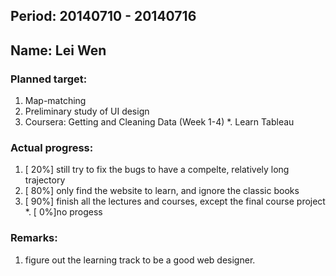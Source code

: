 ## Period: 20140710 - 20140716
## Name: Lei Wen

### Planned target:
1.   Map-matching
2.   Preliminary study of UI design
3.   Coursera: Getting and Cleaning Data (Week 1-4)
*.   Learn Tableau

### Actual progress:
1.   [ 20%] still try to fix the bugs to have a compelte, relatively long trajectory 
2.   [ 80%] only find the website to learn, and ignore the classic books
3.   [ 90%] finish all the lectures and courses, except the final course project 
*.   [  0%]no progess

### Remarks:
1.   figure out the learning track to be a good web designer. 
